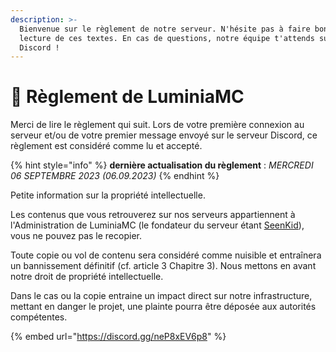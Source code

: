 ```yaml
---
description: >-
  Bienvenue sur le règlement de notre serveur. N'hésite pas à faire bonne
  lecture de ces textes. En cas de questions, notre équipe t'attends sur le
  Discord !
---
```


# 👋 Règlement de LuminiaMC

Merci de lire le règlement qui suit. Lors de votre première connexion au serveur et/ou de votre premier message envoyé sur le serveur Discord, ce règlement est considéré comme lu et accepté.

{% hint style="info" %}
**dernière actualisation du règlement** : _MERCREDI 06 SEPTEMBRE 2023 (06.09.2023)_
{% endhint %}

Petite information sur la propriété intellectuelle.

Les contenus que vous retrouverez sur nos serveurs appartiennent à l'Administration de LuminiaMC (le fondateur du serveur étant [SeenKid](http://127.0.0.1:5000/u/mgAL0BjZePPClIAXTr4xV4wjPqQ2 "mention")), vous ne pouvez pas le recopier.

Toute copie ou vol de contenu sera considéré comme nuisible et entraînera un bannissement définitif (cf. article 3 Chapitre 3). Nous mettons en avant notre droit de propriété intellectuelle.

Dans le cas ou la copie entraine un impact direct sur notre infrastructure, mettant en danger le projet, une plainte pourra être déposée aux autorités compétentes.

{% embed url="https://discord.gg/neP8xEV6p8" %}
